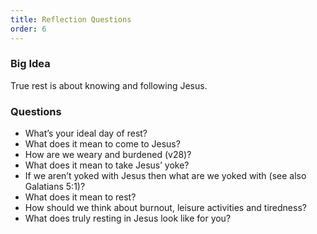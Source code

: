 ```yaml
---
title: Reflection Questions
order: 6
---
```


### Big Idea
True rest is about knowing and following Jesus. 

### Questions

- What’s your ideal day of rest? 
- What does it mean to come to Jesus? 
- How are we weary and burdened (v28)?
- What does it mean to take Jesus’ yoke?  
- If we aren’t yoked with Jesus then what are we yoked with (see also Galatians 5:1)? 
- What does it mean to rest? 
- How should we think about burnout, leisure activities and tiredness? 
- What does truly resting in Jesus look like for you? 

